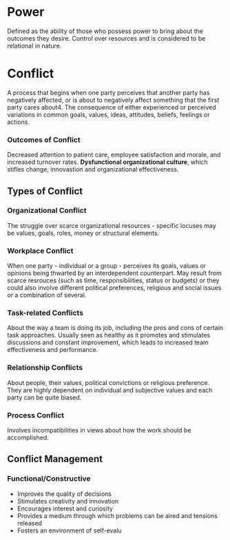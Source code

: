 # Power
Defined as the ability of those who possess power to bring about the outcomes they desire. 
Control over resources and is considered to be relational in nature. 

# Conflict
A process that begins when one party perceives that another party has negatively affected, or is about to negatively affect something that the first party cares about4. 
The consequence of either experienced or perceived variations in common goals, values, ideas, attitudes, beliefs, feelings or actions. 
### Outcomes of Conflict
Decreased attention to patient care, employee satisfaction and morale, and increased turnover rates. 
**Dysfunctional organizational culture**, which stifles change, innovastion and organizational effectiveness. 
## Types of Conflict
### Organizational Conflict
The struggle over scarce organizational resources - specific locuses may be values, goals, roles, money or structural elements. 
### Workplace Conflict
When one party - individual or a group - perceives its goals, values or opinions being thwarted by an interdependent counterpart. 
May result from scarce resrouces (such as time, responsibilities, status or budgets) or they could also involve different political preferences, religious and social issues or a combination of several. 
### Task-related Conflicts
About the way a team is doing its job, including the pros and cons of certain task approaches. 
Usually seen as healthy as it promotes and stimulates discussions and constant improvement, which leads to increased team effectiveness and performance. 
### Relationship Conflicts
About people, their values, political convictions or religious preference. They are highly dependent on individual and subjective values and each party can be quite biased. 
### Process Conflict
Involves incompatibilities in views about how the work should be accomplished. 
## Conflict Management
### Functional/Constructive
- Improves the quality of decisions
- Stimulates creativity and innovation
- Encourages interest and curiosity
- Provides a medium through which problems can be aired and tensions released
- Fosters an environment of self-evalu